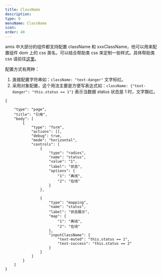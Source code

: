 ```yaml
---
title: ClassName
description:
type: 0
menuName: ClassName
icon:
order: 40
---
```


amis 中大部分的组件都支持配置 className 和 xxxClassName，他可以用来配置组件 dom 上的 css 类名，可以结合帮助类 css 来定制一些样式。具体帮助类 css 请前往[这里](../../style/index#辅助-class)。

配置方式有两种：

1. 直接配置字符串如：`className: "text-danger"` 文字标红。
2. 采用对象配置，这个用法主要是方便写表达式如：`className: {"text-danger": "this.status == 1"}` 表示当数据 status 状态是 1 时，文字飘红。

```schema
{

    "type": "page",
    "title": "引用",
    "body": [
        {
            "type": "form",
            "actions": [],
            "debug": true,
            "mode": "horizontal",
            "controls": [
                {
                    "type": "radios",
                    "name": "status",
                    "value": "1",
                    "label": "状态",
                    "options": {
                        "1": "离线",
                        "2": "在线"
                    }
                },

                {
                    "type": "mapping",
                    "name": "status",
                    "label": "状态展示",
                    "map": {
                        "1": "离线",
                        "2": "在线"
                    },
                    "inputClassName": {
                        "text-muted": "this.status == 1",
                        "text-success": "this.status == 2"
                    }
                }
            ]
        }
    ]
}
```
